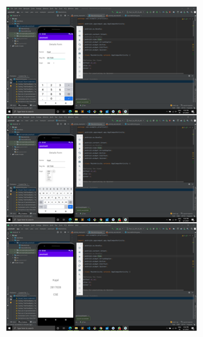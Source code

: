 ![alt tag](https://github.com/Kajal2404/practical2/blob/master/Screenshot%20(186).png)
![alt tag](https://github.com/Kajal2404/practical2/blob/master/Screenshot%20(187).png)
![alt tag](https://github.com/Kajal2404/practical2/blob/master/Screenshot%20(188).png)
